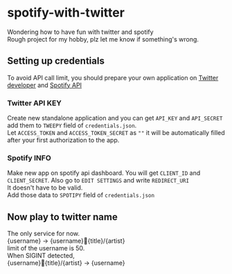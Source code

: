 # spotify-with-twitter
Wondering how to have fun with twitter and spotify  
Rough project for my hobby, plz let me know if something's wrong.

## Setting up credentials
To avoid API call limit, you should prepare your own application on [Twitter developer]("https://developer.twitter.com/en/portal/dashboard") and [Spotify API]("https://developer.spotify.com/dashboard/applications")
### Twitter API KEY
Create new standalone application and you can get `API_KEY` and `API_SECRET` add them to `TWEEPY` field of `credentials.json`.  
Let `ACCESS_TOKEN` and `ACCESS_TOKEN_SECRET` as `""` it will be automatically filled after your first authorization to the app.  
### Spotify INFO
Make new app on spotify api dashboard. You will get `CLIENT_ID` and `CLIENT_SECRET`. Also go to `EDIT SETTINGS` and write `REDIRECT_URI`  
It doesn't have to be valid.  
Add those data to `SPOTIPY` field of `credentials.json`

## Now play to twitter name
The only service for now.  
{username} -> {username}🎵{title}/{artist}  
limit of the username is 50.  
When SIGINT detected,  
{username}🎵{title}/{artist} -> {username}  
